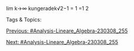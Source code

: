 lim
k→∞
kungeradek√2−1 = 1
=1
2

   Tags & Topics:
   

[Previous: #Analysis-Lineare_Algebra-230308_255](Analysis-Lineare_Algebra-230308_255.md)

[Next: #Analysis-Lineare_Algebra-230308_255](Analysis-Lineare_Algebra-230308_255.md)
